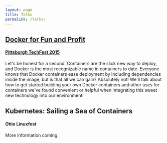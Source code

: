 ```yaml
---
layout: page
title: Talks
permalink: /talks/
---
```


[Docker for Fun and Profit](http://www.slideshare.net/KelCecil/docker-for-fun-and-profit)
------------------------------

#### [Pittsburgh TechFest 2015](http://pghtechfest.com)

Let's be honest for a second. Containers are the slick new way to deploy, and Docker is the most recognizable name in containers to date. Everyone knows that Docker containers ease deployment by including dependencies inside the image, but is that all we can gain? Absolutely not! We'll talk about how to get started building your own Docker containers and other uses for containers we've found convenient or helpful when integrating this sweet new technology into our environment!

Kubernetes: Sailing a Sea of Containers
-------------------------------

#### Ohio Linuxfest

More information coming.
